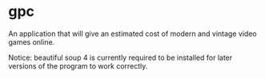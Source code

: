 # gpc
An application that will give an estimated cost of modern and vintage video games online.

Notice: beautiful soup 4 is currently required to be installed for later versions of the program to work correctly.
